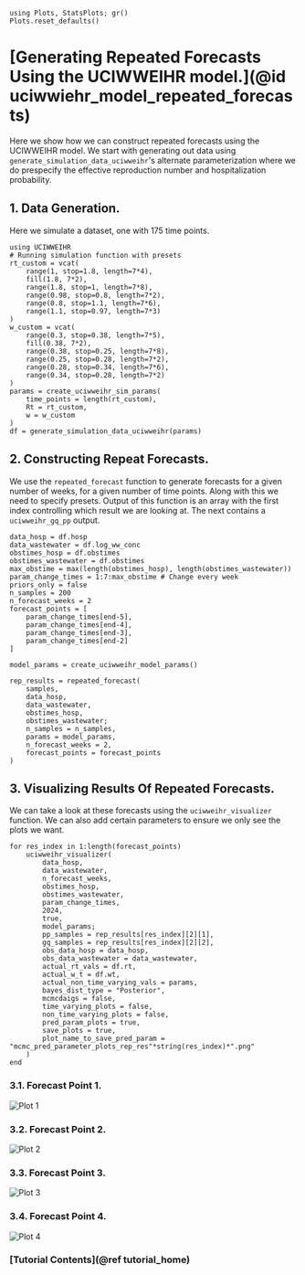 ```@setup tutorial_forecast
using Plots, StatsPlots; gr()
Plots.reset_defaults()

```

# [Generating Repeated Forecasts Using the UCIWWEIHR model.](@id uciwwiehr_model_repeated_forecasts)

Here we show how we can construct repeated forecasts using the UCIWWEIHR model.  We start with generating out data using `generate_simulation_data_uciwweihr`'s alternate parameterization where we do prespecify the effective reproduction number and hospitalization probability.  



## 1. Data Generation.

Here we simulate a dataset, one with 175 time points.  

``` @example tutorial_forecast
using UCIWWEIHR
# Running simulation function with presets
rt_custom = vcat(
    range(1, stop=1.8, length=7*4),
    fill(1.8, 7*2),
    range(1.8, stop=1, length=7*8),
    range(0.98, stop=0.8, length=7*2),
    range(0.8, stop=1.1, length=7*6),
    range(1.1, stop=0.97, length=7*3)
)
w_custom = vcat(
    range(0.3, stop=0.38, length=7*5),
    fill(0.38, 7*2),
    range(0.38, stop=0.25, length=7*8),
    range(0.25, stop=0.28, length=7*2),
    range(0.28, stop=0.34, length=7*6),
    range(0.34, stop=0.28, length=7*2)
)
params = create_uciwweihr_sim_params(
    time_points = length(rt_custom),
    Rt = rt_custom, 
    w = w_custom
)
df = generate_simulation_data_uciwweihr(params)
```

## 2. Constructing Repeat Forecasts.

We use the `repeated_forecast` function to generate forecasts for a given number of weeks, for a given number of time points.  Along with this we need to specify presets.  Output of this function is an array with the first index controlling which result we are looking at.  The next contains a `uciwweihr_gq_pp` output.

``` @example tutorial_forecast
data_hosp = df.hosp
data_wastewater = df.log_ww_conc
obstimes_hosp = df.obstimes
obstimes_wastewater = df.obstimes
max_obstime = max(length(obstimes_hosp), length(obstimes_wastewater))
param_change_times = 1:7:max_obstime # Change every week
priors_only = false
n_samples = 200
n_forecast_weeks = 2
forecast_points = [
    param_change_times[end-5],
    param_change_times[end-4],
    param_change_times[end-3],
    param_change_times[end-2]
]

model_params = create_uciwweihr_model_params()

rep_results = repeated_forecast(
    samples,
    data_hosp,
    data_wastewater,
    obstimes_hosp,
    obstimes_wastewater;
    n_samples = n_samples,
    params = model_params,
    n_forecast_weeks = 2,
    forecast_points = forecast_points
)
```

## 3. Visualizing Results Of Repeated Forecasts.

We can take a look at these forecasts using the `uciwweihr_visualizer` function.  We can also add certain parameters to ensure we only see the plots we want.

```@example tutorial_forecast
for res_index in 1:length(forecast_points)
    uciwweihr_visualizer(
        data_hosp, 
        data_wastewater,
        n_forecast_weeks,
        obstimes_hosp,
        obstimes_wastewater,
        param_change_times,
        2024,
        true,
        model_params;
        pp_samples = rep_results[res_index][2][1],
        gq_samples = rep_results[res_index][2][2],
        obs_data_hosp = data_hosp,
        obs_data_wastewater = data_wastewater, 
        actual_rt_vals = df.rt, 
        actual_w_t = df.wt, 
        actual_non_time_varying_vals = params,
        bayes_dist_type = "Posterior",
        mcmcdaigs = false,
        time_varying_plots = false,
        non_time_varying_plots = false,
        pred_param_plots = true,
        save_plots = true,
        plot_name_to_save_pred_param = "mcmc_pred_parameter_plots_rep_res"*string(res_index)*".png"
    )
end
```

### 3.1. Forecast Point 1.

![Plot 1](plots/mcmc_pred_parameter_plots_rep_res1.png)

### 3.2. Forecast Point 2.

![Plot 2](plots/mcmc_pred_parameter_plots_rep_res2.png)

### 3.3. Forecast Point 3.

![Plot 3](plots/mcmc_pred_parameter_plots_rep_res3.png)

### 3.4. Forecast Point 4.

![Plot 4](plots/mcmc_pred_parameter_plots_rep_res4.png)


### [Tutorial Contents](@ref tutorial_home)